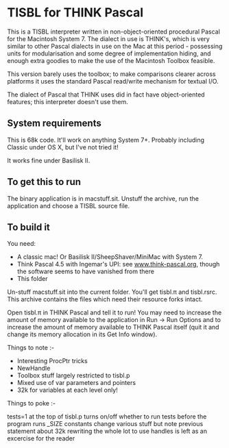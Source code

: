 TISBL for THINK Pascal======================This is a TISBL interpreter written in non-object-oriented procedural Pascal for the Macintosh System 7.  The dialect in use is THINK's, which is very similar to other Pascal dialects in use on the Mac at this period - possessing units for modularisation and some degree of implementation hiding, and enough extra goodies to make the use of the Macintosh Toolbox feasible.  This version barely uses the toolbox; to make comparisons clearer across platforms it uses the standard Pascal read/write mechanism for textual I/O.  The dialect of Pascal that THINK uses did in fact have object-oriented features; this interpreter doesn't use them.System requirements-------------------This is 68k code.  It'll work on anything System 7+.  Probably including Classic under OS X, but I've not tried it!It works fine under Basilisk II.To get this to run------------------The binary application is in macstuff.sit.  Unstuff the archive, run the application and choose a TISBL source file.  To build it-----------You need:* A classic mac!  Or Basilisk II/SheepShaver/MiniMac with System 7.* Think Pascal 4.5 with Ingemar's UPI: see www.think-pascal.org, though the software seems to have vanished from there* This folderUn-stuff macstuff.sit into the current folder.  You'll get tisbl.&pi; and tisbl.rsrc.  This archive contains the files which need their resource forks intact.Open tisbl.&pi; in THINK Pascal and tell it to run!  You may need to increase the amount of memory available to the application in Run -> Run Options and to increase the amount of memory available to THINK Pascal itself (quit it and change its memory allocation in its Get Info window).Things to note :-- Interesting ProcPtr tricks- NewHandle- Toolbox stuff largely restricted to tisbl.p- Mixed use of var parameters and pointers- 32k for  variables at each level only!Things to poke :-tests=1 at the top of tisbl.p turns on/off whether to run tests before the program runs_SIZE constants change various stuff but note previous statement about 32krewriting the whole lot to use handles is left as an excercise for the reader
